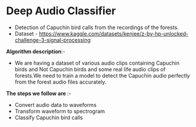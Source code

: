 # Deep Audio Classifier
* Detection of Capuchin bird calls from the recordings of the forests.
* Dataset - https://www.kaggle.com/datasets/kenjee/z-by-hp-unlocked-challenge-3-signal-processing

**Algorithm description**:-

*   We are having a dataset of various audio clips containing Capuchin birds and Not Capuchin birds and some real life audio clips of forests.We need to train a model to detect the Capuchin audio perfectly from the forest audio files accurately.



**The steps we follow are** :-



*   Convert audio data to waveforms
*   Transform waveform to spectrogram
*   Classify Capuchin bird calls
